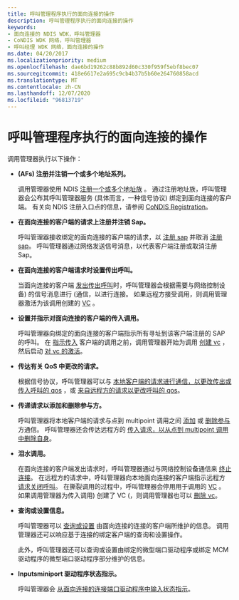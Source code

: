 ```yaml
---
title: 呼叫管理程序执行的面向连接的操作
description: 呼叫管理程序执行的面向连接的操作
keywords:
- 面向连接的 NDIS WDK，呼叫管理器
- CoNDIS WDK 网络，呼叫管理器
- 呼叫经理 WDK 网络，面向连接的操作
ms.date: 04/20/2017
ms.localizationpriority: medium
ms.openlocfilehash: dae6bd19262c88b892d60c330f959f5ebf8bec07
ms.sourcegitcommit: 418e6617e2a695c9cb4b37b5b60e264760858acd
ms.translationtype: MT
ms.contentlocale: zh-CN
ms.lasthandoff: 12/07/2020
ms.locfileid: "96813719"
---
```

# <a name="connection-oriented-operations-performed-by-call-managers"></a>呼叫管理程序执行的面向连接的操作





调用管理器执行以下操作：

-   **(AFs) 注册并注销一个或多个地址系列。**

    调用管理器使用 NDIS [注册一个或多个地址族](registering-and-opening-an-address-family.md) 。 通过注册地址族，呼叫管理器会公布其呼叫管理器服务 (具体而言，一种信号协议) 绑定到面向连接的客户端。 有关向 NDIS 注册入口点的信息，请参阅 [CoNDIS Registration](condis-miniport-driver-registration.md)。

-   **在面向连接的客户端的请求上注册并注销 Sap。**

    呼叫管理器接收绑定的面向连接的客户端的请求，以 [注册 sap](registering-a-sap.md) 并取消 [注册 sap](deregistering-a-sap.md)。 呼叫管理器通过网络发送信号消息，以代表客户端注册或取消注册 Sap。

-   **在面向连接的客户端请求时设置传出呼叫。**

    当面向连接的客户端 [发出传出呼叫](making-a-call.md)时，呼叫管理器会根据需要与网络控制设备) 的信号消息进行 (通信，以进行连接。 如果远程方接受调用，则调用管理器激活为该调用创建的 [VC](activating-a-vc.md) 。

-   **设置并指示对面向连接的客户端的传入调用。**

    呼叫管理器向绑定的面向连接的客户端指示所有寻址到该客户端注册的 SAP 的呼叫。 在 [指示传入](indicating-an-incoming-call.md) 客户端的调用之前，调用管理器开始为调用 [创建 vc](creating-a-vc.md) ，然后启动 [对 vc 的激活](activating-a-vc.md)。

-   **传达有关 QoS 中更改的请求。**

    根据信号协议，呼叫管理器可以与 [本地客户端的请求进行通信，以更改传出或传入呼叫的 qos](client-initiated-request-to-change-call-parameters.md) ，或 [来自远程方的请求以更改呼叫的 qos](incoming-request-to-change-call-parameters.md)。

-   **传递请求以添加和删除参与方。**

    呼叫管理器将本地客户端的请求与点到 multipoint 调用之间 [添加](adding-a-party-to-a-multipoint-call.md) 或 [删除参与](dropping-a-party-from-a-multipoint-call.md) 方通信。 呼叫管理器还会传达远程方的 [传入请求，以从点到 multipoint 调用中删除自身](incoming-request-to-drop-a-party-from-a-multipoint-call.md)。

-   **泪水调用。**

    在面向连接的客户端发出请求时，呼叫管理器通过与网络控制设备通信来 [终止连接](client-initiated-request-to-close-a-call.md)。 在远程方的请求中，呼叫管理器向本地面向连接的客户端指示远程方 [请求关闭呼叫](incoming-request-to-close-a-call.md)。 在撕裂调用的过程中，呼叫管理器会停用用于调用的 [VC](deactivating-a-vc.md) 。 如果调用管理器为传入调用) 创建了 VC (，则调用管理器也可以 [删除 vc](deleting-a-vc.md)。

-   **查询或设置信息。**

    呼叫管理器可以 [查询或设置](querying-or-setting-information.md) 由面向连接的连接的客户端所维护的信息。 调用管理器还可以响应基于连接的绑定客户端的查询和设置操作。

    此外，呼叫管理器还可以查询或设置由绑定的微型端口驱动程序或绑定 MCM 驱动程序的微型端口驱动程序部分维护的信息。

-   **Inputsminiport 驱动程序状态指示。**

    呼叫管理器会 [从面向连接的连接端口驱动程序中输入状态指示](indicating-miniport-driver-status.md)。

 

 





